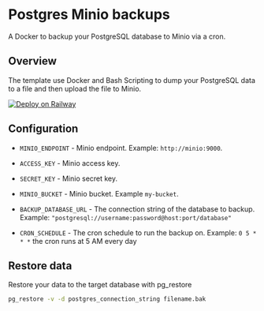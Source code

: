 # Postgres Minio backups

A Docker to backup your PostgreSQL database to Minio via a cron.

## Overview

The template use Docker and Bash Scripting to dump your PostgreSQL data to a file and then upload the file to Minio.

[![Deploy on Railway](https://railway.app/button.svg)](https://railway.app/template/7VQo0T)

## Configuration

- `MINIO_ENDPOINT` - Minio endpoint. Example: `http://minio:9000`.

- `ACCESS_KEY` - Minio access key.

- `SECRET_KEY` - Minio secret key.

- `MINIO_BUCKET` - Minio bucket. Example `my-bucket`.

- `BACKUP_DATABASE_URL` - The connection string of the database to backup. Example: `"postgresql://username:password@host:port/database"`

- `CRON_SCHEDULE` - The cron schedule to run the backup on. Example: `0 5 * * *` the cron runs at 5 AM every day

## Restore data

Restore your data to the target database with pg_restore

```bash
pg_restore -v -d postgres_connection_string filename.bak
```
